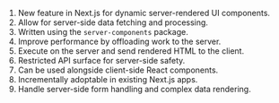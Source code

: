 1. New feature in Next.js for dynamic server-rendered UI components.
2. Allow for server-side data fetching and processing.
3. Written using the `server-components` package.
4. Improve performance by offloading work to the server.
5. Execute on the server and send rendered HTML to the client.
6. Restricted API surface for server-side safety.
7. Can be used alongside client-side React components.
8. Incrementally adoptable in existing Next.js apps.
9. Handle server-side form handling and complex data rendering.
